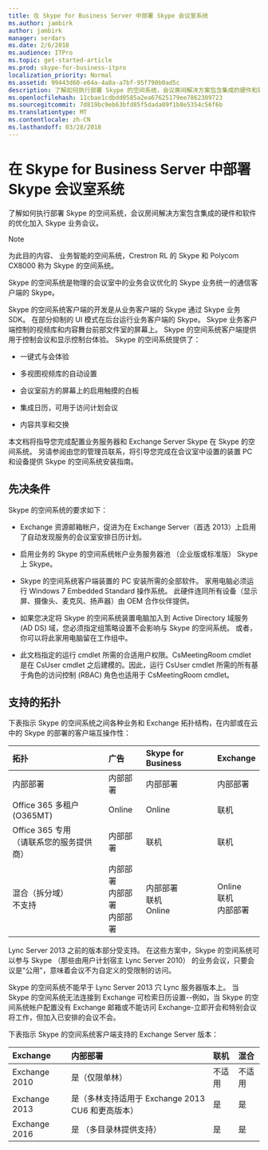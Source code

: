 ```yaml
---
title: 在 Skype for Business Server 中部署 Skype 会议室系统
ms.author: jambirk
author: jambirk
manager: serdars
ms.date: 2/6/2018
ms.audience: ITPro
ms.topic: get-started-article
ms.prod: skype-for-business-itpro
localization_priority: Normal
ms.assetid: 99443d60-e64a-4a8a-a7bf-95f790b0ad5c
description: 了解如何执行部署 Skype 的空间系统，会议房间解决方案包含集成的硬件和软件的优化加入 Skype 业务会议。
ms.openlocfilehash: 11cbae1cdbdd0585a2ea67625179ee7862309723
ms.sourcegitcommit: 7d819bc9eb63bfd85f5dada09f1b8e5354c56f6b
ms.translationtype: MT
ms.contentlocale: zh-CN
ms.lasthandoff: 03/28/2018
---
```

# <a name="deploy-skype-room-system-in-skype-for-business-server"></a>在 Skype for Business Server 中部署 Skype 会议室系统
 
了解如何执行部署 Skype 的空间系统，会议房间解决方案包含集成的硬件和软件的优化加入 Skype 业务会议。
  
> [!NOTE]
> 为此目的内容、 业务智能的空间系统，Crestron RL 的 Skype 和 Polycom CX8000 称为 Skype 的空间系统。 
  
 Skype 的空间系统是物理的会议室中的业务会议优化的 Skype 业务统一的通信客户端的 Skype。
  
Skype 的空间系统客户端的开发是从业务客户端的 Skype 通过 Skype 业务 SDK。 在部分抑制的 UI 模式在后台运行业务客户端的 Skype。 Skype 业务客户端控制的视频库和内容舞台前部文件室的屏幕上。 Skype 的空间系统客户端提供用于控制会议和显示控制台体验。 Skype 的空间系统提供了： 
  
- 一键式与会体验
    
- 多视图视频库的自动设置 
    
- 会议室前方的屏幕上的启用触摸的白板 
    
- 集成日历，可用于访问计划会议
    
- 内容共享和交换 
    
本文档将指导您完成配置业务服务器和 Exchange Server Skype 在 Skype 的空间系统。 另请参阅由您的管理员联系，将引导您完成在会议室中设置的装置 PC 和设备提供 Skype 的空间系统安装指南。 
  
## <a name="prerequisites"></a>先决条件

Skype 的空间系统的要求如下： 
  
- Exchange 资源邮箱帐户，促进为在 Exchange Server（首选 2013）上启用了自动发现服务的会议室安排日历计划。
    
- 启用业务的 Skype 的空间系统帐户业务服务器池 （企业版或标准版） Skype 上 Skype。
    
- Skype 的空间系统客户端装置的 PC 安装所需的全部软件。 家用电脑必须运行 Windows 7 Embedded Standard 操作系统。 此硬件连同所有设备（显示屏、摄像头、麦克风、扬声器）由 OEM 合作伙伴提供。
    
- 如果您决定将 Skype 的空间系统装置电脑加入到 Active Directory 域服务 (AD DS) 域，您必须指定组策略设置不会影响与 Skype 的空间系统。 或者，你可以将此家用电脑留在工作组中。 
    
- 此文档指定的运行 cmdlet 所需的合适用户权限。CsMeetingRoom cmdlet 是在 CsUser cmdlet 之后建模的。因此，运行 CsUser cmdlet 所需的所有基于角色的访问控制 (RBAC) 角色也适用于 CsMeetingRoom cmdlet。 
    
## <a name="supported-topologies"></a>支持的拓扑

下表指示 Skype 的空间系统之间各种业务和 Exchange 拓扑结构，在内部或在云中的 Skype 的部署的客户端互操作性： 
  

|**拓扑**|**广告**|**Skype for Business**|**Exchange**|
|:-----|:-----|:-----|:-----|
|内部部署  <br/> |内部部署  <br/> |内部部署  <br/> |内部部署  <br/> |
|Office 365 多租户 (O365MT)  <br/> |Online  <br/> |Online  <br/> |联机  <br/> |
|Office 365 专用  <br/> （请联系您的服务提供商）  <br/> |内部部署  <br/> |联机  <br/> |联机  <br/> |
|混合（拆分域）  <br/> 不支持  <br/> |内部部署  <br/> 内部部署  <br/> 内部部署  <br/> |内部部署  <br/> 联机  <br/> Online  <br/> |Online  <br/> 联机  <br/> 内部部署  <br/> |
   
Lync Server 2013 之前的版本部分受支持。 在这些方案中，Skype 的空间系统可以参与 Skype （那些由用户计划宿主 Lync Server 2010） 的业务会议，只要会议是"公用"，意味着会议不为自定义的受限制的访问。 
  
Skype 的空间系统不能早于 Lync Server 2013 穴 Lync 服务器版本上。 当 Skype 的空间系统无法连接到 Exchange 可检索日历设置--例如，当 Skype 的空间系统帐户配置没有 Exchange 邮箱或不能访问 Exchange-立即开会和特别会议将工作，但加入已安排的会议不会。 
  
下表指示 Skype 的空间系统客户端支持的 Exchange Server 版本： 
  

|**Exchange**|**内部部署**|**联机**|**混合**|
|:-----|:-----|:-----|:-----|
|Exchange 2010  <br/> |是（仅限单林）  <br/> |不适用  <br/> |不适用  <br/> |
|Exchange 2013  <br/> |是（多林支持适用于 Exchange 2013 CU6 和更高版本）  <br/> |是  <br/> |是  <br/> |
|Exchange 2016  <br/> |是 （多目录林提供支持）  <br/> |是  <br/> |是  <br/> |
   

